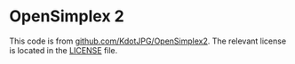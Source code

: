 # OpenSimplex 2

This code is from [github.com/KdotJPG/OpenSimplex2](https://github.com/KdotJPG/OpenSimplex2/). The relevant license is located in the [LICENSE](./LICENSE) file.